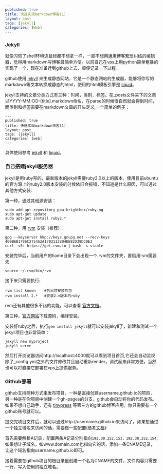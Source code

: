 ```yaml
---
published: true
title: 快速实现markdown博客(1)
layout: post
tags: [jekyll]
categories: [Web]
---
```

### Jekyll
就像习惯了shell环境连鼠标都不想拿一样，一直不想用通用博客繁琐纠结的编辑器，觉得用markdown写博客最简单方便。以前自己在vps上用python简单粗暴的实现了一个，现在准备迁到github上去，顺便记录一下过程。

github使用 [jekyll](http://jekyll.bootcss.com/) 来生成静态网站，它是一个静态网站的生成器，能够将你写的markdown等文本转换成静态的html，使用的html模板引擎是  [liquid](https://shopify.github.io/liquid/)。

jekyll支持的文章分类方式有三种：时间，类别，标签。在_posts文件夹下的文章以YYYY-MM-DD-[title].markdown命名，在parse的时候很自然就会得到时间，而类别和标签需要在markdown文章的开头定义,一个简单的例子：

```
---
published: true
title: 快速实现markdown博客(1)
layout: post
tags: [jekyll]
categories: [web]
---
```

具体使用参考 [jekyll](http://jekyll.bootcss.com/) 和 [liquid](https://shopify.github.io/liquid/)。

### 自己搭建jekyll服务器

jekyll是用ruby写的，最新版本的jekyll需要ruby2.0以上的版本，使用目前ubuntu的官方源上的ruby2.0版本安装的时候依旧会报错，不知道是什么原因，可以通过其他方式安装:

第一种，通过其他源安装：

```
sudo add-apt-repository ppa:brightbox/ruby-ng
sudo apt-get update
sudo apt-get install ruby2.*
```

第二种，用 [rvm](https://rvm.io/) 安装（推荐）：

```
gpg --keyserver hkp://keys.gnupg.net --recv-keys 409B6B1796C275462A1703113804BB82D39DC0E3
curl -sSL https://get.rvm.io | bash -s stable
```
安装完毕后，当前用户的home目录下会出现一个.rvm的文件夹，要启用rvm需要先
```
source ~/.rvm/bin/rvm
```
接下来只需要执行:

```
rvm list known    #列出可安装的包
rvm install 2.*   #安装2.×版本的ruby
```

rvm还有其他很多不错的功能，可以查看 [官方文档](https://rvm.io/)。

第三种，[官方网站](https://www.ruby-lang.org/)下载源码，编译安装。

安装好ruby之后，执行`gem install jekyll`就可以安装jekyll了，新建和测试一个jekyll项目也非常简单：

```
jekyll new myproject
jekyll serve
```

然后打开浏览器访问http://localhost:4000就可以看到项目首页,它还会自动监视除了_config.yml之外的文件修改并且自动重新render，调试起来非常方便，当然也可以将直接它部署在vps上提供服务。

### Github部署

github支持两种方式来发布项目，一种是直接创建username.github.io的项目，另一种是在你项目中创建一个gh-pages的分支，github会自动将你的代码发布。如果不想自己动手，还有 [tinypress](http://tinypress.co) 等第三方的github博客应用，你只需要有一个github账号就可以。

提交完项目文件后，就可以通过http://username.github.io来访问了，如果想通过一个独立域名来访问的话，需要做一些配置([参考文档](https://help.github.com/articles/using-a-custom-domain-with-github-pages/)):

首先需要解析A记录，配置两条A记录分别指向```192.30.252.153，192.30.252.154```,如果想让子域名，如www.domain.com也指向它的话，添加一条CNAME记录，让这个域名指向username.github.io即可。

接着需要在github项目的根目录里创建一个名为CNAME的文件，文件内容只需要一行，写入使用的独立域名。
